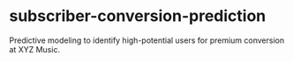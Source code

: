 # subscriber-conversion-prediction
Predictive modeling to identify high-potential users for premium conversion at XYZ Music.
